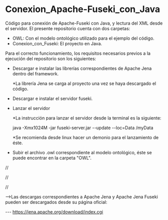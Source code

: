 # Conexion_Apache-Fuseki_con_Java
Código para conexión de Apache-Fuseki con Java, y lectura del XML desde el servidor.
El presente repositorio cuenta con dos carpetas:
- OWL: Con el modelo ontológico utilizado para el ejemplo del código.
- Conexion_con_Fuseki: El proyecto en Java.

Para el correcto funcionamiento, los requisitos necesarios previos a la ejecución del repositorio son los siguientes:
- Descargar e instalar las librerías correspondientes de Apache Jena dentro del framework.
  
  *La librería Jena se carga al proyecto una vez se haya descargado el código.
- Descargar e instalar el servidor fuseki.
- Lanzar el servidor
  
  *La instrucción para lanzar el servidor desde la terminal es la siguiente:
  
    java -Xmx1024M -jar fuseki-server.jar --update --loc=Data /myData
  
  *Se recomienda desde linux hacer un demonio para el lanzamiento de éste.
  
- Subir el archivo .owl correspondiente al modelo ontológico, éste se puede encontrar en la carpeta "OWL".


//


//

//


-->Las descargas correspondientes a Apache Jena y Apache Jena Fuseki pueden ser descargados desde su página oficial:

--- https://jena.apache.org/download/index.cgi
